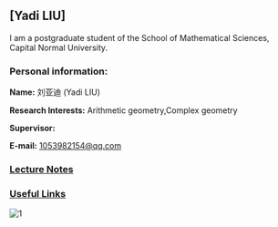 ## [Yadi LIU]
I am a postgraduate student of the School of Mathematical Sciences, Capital Normal University.

### Personal information:

**Name:** 刘亚迪 (Yadi LIU)

**Research Interests:** Arithmetic geometry,Complex geometry

**Supervisor:** 

**E-mail:** 1053982154@qq.com

### [Lecture Notes](https://ziyangzhu.github.io/Notes/)
### [Useful Links](https://ziyangzhu.github.io/Links/)



![1](https://dzackgarza.com/assets/images/covers/algebraic_geometry.png)

